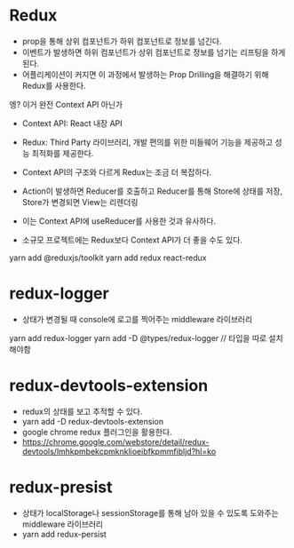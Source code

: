 # Redux
  - prop을 통해 상위 컴포넌트가 하위 컴포넌트로 정보를 넘긴다.
  - 이벤트가 발생하면 하위 컴포넌트가 상위 컴포넌트로 정보를 넘기는 리프팅을 하게 된다.
  - 어플리케이션이 커지면 이 과정에서 발생하는 Prop Drilling을 해결하기 위해 Redux를 사용한다.
  
엥? 이거 완전 Context API 아닌가
  - Context API: React 내장 API
  - Redux: Third Party 라이브러리, 개발 편의를 위한 미들웨어 기능을 제공하고 성능 최적화를 제공한다.

  - Context API의 구조와 다르게 Redux는 조금 더 복잡하다.
  - Action이 발생하면 Reducer를 호출하고 Reducer를 통해 Store에 상태를 저장, Store가 변경되면 View는 리렌더링
  - 이는 Context API에 useReducer를 사용한 것과 유사하다.
  - 소규모 프로젝트에는 Redux보다 Context API가 더 좋을 수도 있다.

  yarn add @reduxjs/toolkit
  yarn add redux react-redux

# redux-logger
  - 상태가 변경될 때 console에 로고를 찍어주는 middleware 라이브러리

  yarn add redux-logger
  yarn add -D @types/redux-logger // 타입을 따로 설치해야함

# redux-devtools-extension
  - redux의 상태를 보고 추적할 수 있다.
  - yarn add -D redux-devtools-extension
  - google chrome redux 플러그인을 활용한다.
  - https://chrome.google.com/webstore/detail/redux-devtools/lmhkpmbekcpmknklioeibfkpmmfibljd?hl=ko

# redux-presist
  - 상태가 localStorage나 sessionStorage를 통해 남아 있을 수 있도록 도와주는 middleware 라이브러리
  - yarn add redux-persist
